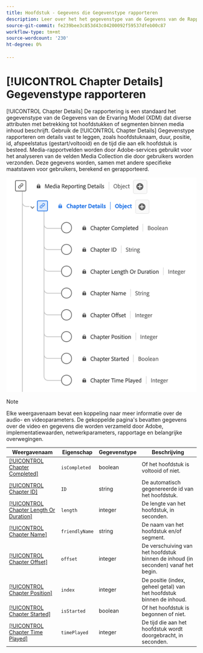 ```yaml
---
title: Hoofdstuk - Gegevens die Gegevenstype rapporteren
description: Leer over het het gegevenstype van de Gegevens van de Rapportering van de Ervaring van het Hoofdstuk Model (XDM).
source-git-commit: fe239bee3c853d43c04200092f59537dfeb00c87
workflow-type: tm+mt
source-wordcount: '230'
ht-degree: 0%

---
```


# [!UICONTROL Chapter Details] Gegevenstype rapporteren

[!UICONTROL Chapter Details] De rapportering is een standaard het gegevenstype van de Gegevens van de Ervaring Model (XDM) dat diverse attributen met betrekking tot hoofdstukken of segmenten binnen media inhoud beschrijft. Gebruik de [!UICONTROL Chapter Details] Gegevenstype rapporteren om details vast te leggen, zoals hoofdstuknaam, duur, positie, id, afspeelstatus (gestart/voltooid) en de tijd die aan elk hoofdstuk is besteed. Media-rapportvelden worden door Adobe-services gebruikt voor het analyseren van de velden Media Collection die door gebruikers worden verzonden. Deze gegevens worden, samen met andere specifieke maatstaven voor gebruikers, berekend en gerapporteerd.

![Een diagram van het gegevenstype Rapportage van hoofdstukdetails.](../images/data-types/chapter-details-reporting.png)

>[!NOTE]
>
>Elke weergavenaam bevat een koppeling naar meer informatie over de audio- en videoparameters. De gekoppelde pagina&#39;s bevatten gegevens over de video en gegevens die worden verzameld door Adobe, implementatiewaarden, netwerkparameters, rapportage en belangrijke overwegingen.

| Weergavenaam | Eigenschap | Gegevenstype | Beschrijving |
|-------------------------------------------------------------------------------------------------------------------------------------------------------------------------|---------------|-----------|--------------------------------------------------------------|
| [[!UICONTROL Chapter Completed]](https://experienceleague.adobe.com/docs/media-analytics/using/implementation/variables/chapter-parameters.html#chapter-complete) | `isCompleted` | boolean | Of het hoofdstuk is voltooid of niet. |
| [[!UICONTROL Chapter ID]](https://experienceleague.adobe.com/docs/media-analytics/using/implementation/variables/chapter-parameters.html#chapter) | `ID` | string | De automatisch gegenereerde id van het hoofdstuk. |
| [[!UICONTROL Chapter Length Or Duration]](https://experienceleague.adobe.com/docs/media-analytics/using/implementation/variables/chapter-parameters.html#chapter-length) | `length` | integer | De lengte van het hoofdstuk, in seconden. |
| [[!UICONTROL Chapter Name]](https://experienceleague.adobe.com/docs/media-analytics/using/implementation/variables/chapter-parameters.html#chapter-name) | `friendlyName` | string | De naam van het hoofdstuk en/of segment. |
| [[!UICONTROL Chapter Offset]](https://experienceleague.adobe.com/docs/media-analytics/using/implementation/variables/chapter-parameters.html#chapter-offset) | `offset` | integer | De verschuiving van het hoofdstuk binnen de inhoud (in seconden) vanaf het begin. |
| [[!UICONTROL Chapter Position]](https://experienceleague.adobe.com/docs/media-analytics/using/implementation/variables/chapter-parameters.html#chapter-position) | `index` | integer | De positie (index, geheel getal) van het hoofdstuk binnen de inhoud. |
| [[!UICONTROL Chapter Started]](https://experienceleague.adobe.com/docs/media-analytics/using/implementation/variables/chapter-parameters.html#chapter-start) | `isStarted` | boolean | Of het hoofdstuk is begonnen of niet. |
| [[!UICONTROL Chapter Time Played]](https://experienceleague.adobe.com/docs/media-analytics/using/implementation/variables/chapter-parameters.html#chapter-time-spent) | `timePlayed` | integer | De tijd die aan het hoofdstuk wordt doorgebracht, in seconden. |
